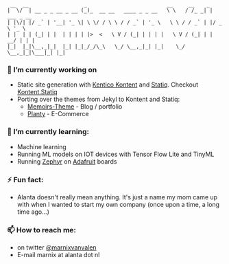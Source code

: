      __  __                  _                          __     __    _            
    |  \/  | __ _ _ __ _ __ (_)_  __ __   ____ _ _ __   \ \   / /_ _| | ___ _ __  
    | |\/| |/ _` | '__| '_ \| \ \/ / \ \ / / _` | '_ \   \ \ / / _` | |/ _ \ '_ \ 
    | |  | | (_| | |  | | | | |>  <   \ V / (_| | | | |   \ V / (_| | |  __/ | | |
    |_|  |_|\__,_|_|  |_| |_|_/_/\_\   \_/ \__,_|_| |_|    \_/ \__,_|_|\___|_| |_|
                                                                               

### 🔭 I’m currently working on

* Static site generation with [Kentico Kontent](https://kontent.ai/) and [Statiq](https://statiq.dev/framework/). Checkout [Kontent.Statiq](https://github.com/alanta/Kontent.Statiq)
* Porting over the themes from Jekyl to Kontent and Statiq:
  * [Memoirs-Theme](https://github.com/alanta/Memoirs-Theme) - Blog / portfolio
  * [Planty](https://github.com/alanta/kontent-statiq-theme-planty) - E-Commerce

### 🌱 I’m currently learning:

* Machine learning
* Running ML models on IOT devices with Tensor Flow Lite and TinyML
* Running [Zephyr](https://www.zephyrproject.org/) on [Adafruit](https://github.com/adafruit) boards 

### ⚡ Fun fact:

* Alanta doesn't really mean anything. It's just a name my mom came up with when I wanted to start my own company (once upon a time, a long time ago...)

### 📫 How to reach me:

* on twitter [@marnixvanvalen](https://twitter.com/marnixvanvalen)
* E-mail marnix at alanta dot nl

<!--
**alanta/alanta** is a ✨ _special_ ✨ repository because its `README.md` (this file) appears on your GitHub profile.

Here are some ideas to get you started:

- 🔭 I’m currently working on ...
- 🌱 I’m currently learning ...
- 👯 I’m looking to collaborate on ...
- 🤔 I’m looking for help with ...
- 💬 Ask me about ...
- 📫 How to reach me: ...
- 😄 Pronouns: ...
- ⚡ Fun fact: ...
-->
